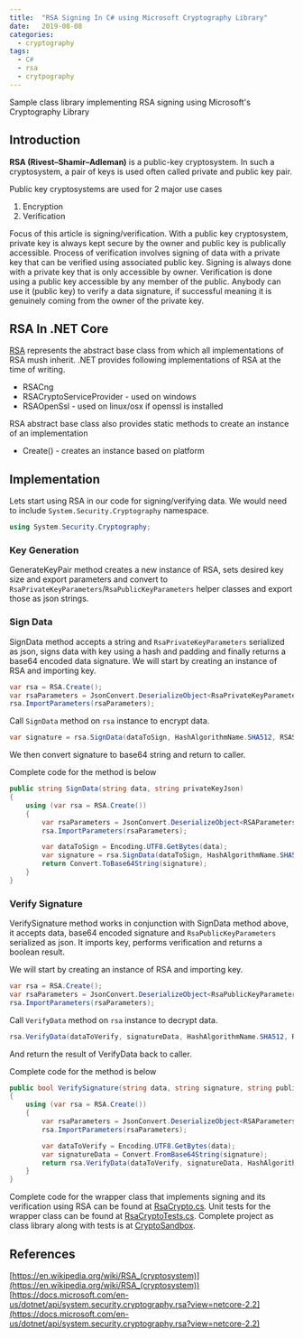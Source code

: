 ```yaml
---
title:  "RSA Signing In C# using Microsoft Cryptography Library"
date:   2019-08-08
categories:
  - cryptography
tags:
  - C#
  - rsa
  - crytpography
---
```

Sample class library implementing RSA signing using Microsoft's Cryptography Library

## Introduction
**RSA (Rivest–Shamir–Adleman)** is a public-key cryptosystem. In such a cryptosystem, a pair of keys is used often called private and public key pair.

Public key cryptosystems are used for 2 major use cases
1. Encryption
2. Verification

Focus of this article is signing/verification. With a public key cryptosystem, private key is always kept secure by the owner and public key is publically accessible. Process of verification involves signing of data with a private key that can be verified using associated public key. Signing is always done with a private key that is only accessible by owner. Verification is done using a public key accessible by any member of the public. Anybody can use it (public key) to verify a data signature, if successful meaning it is genuinely coming from the owner of the private key.

## RSA In .NET Core
[RSA](https://docs.microsoft.com/en-us/dotnet/api/system.security.cryptography.rsa?view=netcore-2.2) represents the abstract base class from which all implementations of RSA mush inherit. .NET provides following implementations of RSA at the time of writing.
* RSACng
* RSACryptoServiceProvider - used on windows
* RSAOpenSsl - used on linux/osx if openssl is installed

RSA abstract base class also provides static methods to create an instance of an implementation
* Create() - creates an instance based on platform

## Implementation
Lets start using RSA in our code for signing/verifying data. We would need to include `System.Security.Cryptography` namespace.

```csharp
using System.Security.Cryptography;
```

### Key Generation
GenerateKeyPair method creates a new instance of RSA, sets desired key size and export parameters and convert to `RsaPrivateKeyParameters`/`RsaPublicKeyParameters` helper classes and export those as json strings.

### Sign Data
SignData method accepts a string and `RsaPrivateKeyParameters` serialized as json, signs data with key using a hash and padding and finally returns a base64 encoded data signature.
We will start by creating an instance of RSA and importing key.
```csharp
var rsa = RSA.Create();
var rsaParameters = JsonConvert.DeserializeObject<RsaPrivateKeyParameters>(privateKeyJson).ToRSAParameters();
rsa.ImportParameters(rsaParameters);
```
Call `SignData` method on `rsa` instance to encrypt data.
```csharp
var signature = rsa.SignData(dataToSign, HashAlgorithmName.SHA512, RSASignaturePadding.Pkcs1);
```
We then convert signature to base64 string and return to caller.

Complete code for the method is below
```csharp
public string SignData(string data, string privateKeyJson)
{
    using (var rsa = RSA.Create())
    {
        var rsaParameters = JsonConvert.DeserializeObject<RSAParameters>(privateKeyJson);
        rsa.ImportParameters(rsaParameters);

        var dataToSign = Encoding.UTF8.GetBytes(data);
        var signature = rsa.SignData(dataToSign, HashAlgorithmName.SHA512, RSASignaturePadding.Pkcs1);
        return Convert.ToBase64String(signature);
    }
}
```

### Verify Signature
VerifySignature method works in conjunction with SignData method above, it accepts data, base64 encoded signature and `RsaPublicKeyParameters` serialized as json. It imports key, performs verification and returns a boolean result.

We will start by creating an instance of RSA and importing key.
```csharp
var rsa = RSA.Create();
var rsaParameters = JsonConvert.DeserializeObject<RsaPublicKeyParameters>(publicKeyJson).ToRSAParameters();
rsa.ImportParameters(rsaParameters);
```
Call `VerifyData` method on `rsa` instance to decrypt data.
```csharp
rsa.VerifyData(dataToVerify, signatureData, HashAlgorithmName.SHA512, RSASignaturePadding.Pkcs1);
```
And return the result of VerifyData back to caller.

Complete code for the method is below
```csharp
public bool VerifySignature(string data, string signature, string publicKeyJson)
{
    using (var rsa = RSA.Create())
    {
        var rsaParameters = JsonConvert.DeserializeObject<RSAParameters>(publicKeyJson);
        rsa.ImportParameters(rsaParameters);

        var dataToVerify = Encoding.UTF8.GetBytes(data);
        var signatureData = Convert.FromBase64String(signature);
        return rsa.VerifyData(dataToVerify, signatureData, HashAlgorithmName.SHA512, RSASignaturePadding.Pkcs1);
    }
}
```

Complete code for the wrapper class that implements signing and its verification using RSA can be found at [RsaCrypto.cs](https://github.com/kashifsoofi/crypto-sandbox/blob/master/dotnet/src/Sandbox.Crypto/RsaCrypto.cs). Unit tests for the wrapper class can be found at [RsaCryptoTests.cs](https://github.com/kashifsoofi/crypto-sandbox/blob/master/dotnet/test/Sandbox.Crypto.Tests/RsaCryptoTests.cs). Complete project as class library along with tests is at [CryptoSandbox](https://github.com/kashifsoofi/crypto-sandbox/tree/master/dotnet).

## References
[https://en.wikipedia.org/wiki/RSA_(cryptosystem)](https://en.wikipedia.org/wiki/RSA_(cryptosystem))
[https://docs.microsoft.com/en-us/dotnet/api/system.security.cryptography.rsa?view=netcore-2.2](https://docs.microsoft.com/en-us/dotnet/api/system.security.cryptography.rsa?view=netcore-2.2)